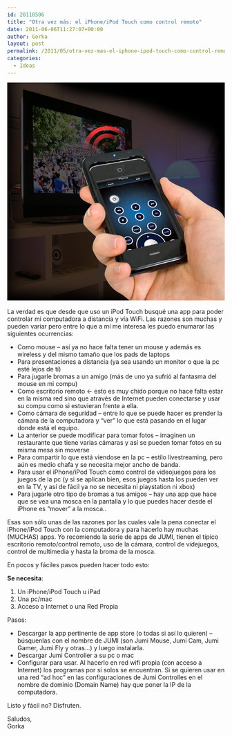 ```yaml
---
id: 20110506
title: "Otra vez más: el iPhone/iPod Touch como control remoto"
date: 2011-06-06T11:27:07+00:00
author: Gorka
layout: post
permalink: /2011/05/otra-vez-mas-el-iphone-ipod-touch-como-control-remoto/
categories:
  - Ideas
---
```

<img style="margin: auto;" src="/public/img/2011/05/iphone-remote-control.jpg" alt="iPhone Remote Control" />

La verdad es que desde que uso un iPod Touch busqué una app para poder controlar mi computadora a distancia y vía WiFi. Las razones son muchas y pueden variar pero entre lo que a mí me interesa les puedo enumarar las siguientes ocurrencias:

- Como mouse – así ya no hace falta tener un mouse y además es wireless y del mismo tamaño que los pads de laptops
- Para presentaciones a distancia (ya sea usando un monitor o que la pc esté lejos de tí)
- Para jugarle bromas a un amigo (más de uno ya sufrió al fantasma del mouse en mi compu)
- Como escritorio remoto <- esto es muy chido porque no hace falta estar en la misma red sino que através de Internet pueden conectarse y usar su compu como si estuvieran frente a ella.
- Como cámara de seguridad – entre lo que se puede hacer es prender la cámara de la computadora y “ver” lo que está pasando en el lugar donde está el equipo.
- La anterior se puede modificar para tomar fotos – imaginen un restaurante que tiene varias cámaras y así se pueden tomar fotos en su misma mesa sin moverse
- Para compartir lo que está viendose en la pc – estilo livestreaming, pero aún es medio chafa y se necesita mejor ancho de banda.
- Para usar el iPhone/iPod Touch como control de videojuegos para los juegos de la pc (y si se aplican bien, esos juegos hasta los pueden ver en la TV, y así de fácil ya no se necesita ni playstation ni xbox)
- Para jugarle otro tipo de bromas a tus amigos – hay una app que hace que se vea una mosca en la pantalla y lo que puedes hacer desde el iPhone es “mover” a la mosca..

Esas son sólo unas de las razones por las cuales vale la pena conectar el iPhone/iPod Touch con la computadora y para hacerlo hay muchas (MUCHAS) apps. Yo recomiendo la serie de apps de JUMI, tienen el típico escritorio remoto/control remoto, uso de la cámara, control de videjuegos, control de multimedia y hasta la broma de la mosca.

En pocos y fáciles pasos pueden hacer todo esto:

**Se necesita**:

1. Un iPhone/iPod Touch u iPad
2. Una pc/mac
3. Acceso a Internet o una Red Propia

Pasos:

- Descargar la app pertinente de app store (o todas si así lo quieren) – búsquenlas con el nombre de JUMI (son Jumi Mouse, Jumi Cam, Jumi Gamer, Jumi Fly y otras…) y luego instalarla.
- Descargar Jumi Controller a su pc o mac
- Configurar para usar. Al hacerlo en red wifi propia (con acceso a Internet) los programas por sí solos se encuentran. Si se quieren usar en una red “ad hoc” en las configuraciones de Jumi Controlles en el nombre de dominio (Domain Name) hay que poner la IP de la computadora.

Listo y fácil no? Disfruten.

Saludos,<br />
Gorka
